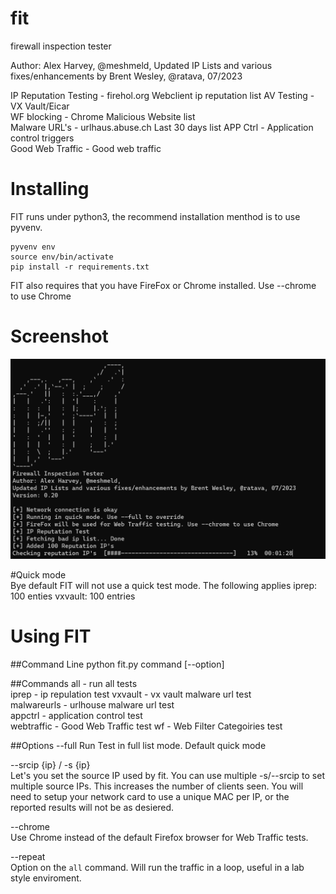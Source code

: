 # fit
firewall inspection tester

Author: Alex Harvey, @meshmeld, 
Updated IP Lists and various fixes/enhancements by Brent Wesley, @ratava, 07/2023

IP Reputation Testing - firehol.org Webclient ip reputation list
AV Testing - VX Vault/Eicar  
WF blocking - Chrome Malicious Website list  
Malware URL's - urlhaus.abuse.ch Last 30 days list
APP Ctrl - Application control triggers  
Good Web Traffic - Good web traffic   
# Installing

FIT runs under python3, the recommend installation menthod is to use pyvenv. 

```
pyvenv env
source env/bin/activate
pip install -r requirements.txt
```

FIT also requires that you have FireFox or Chrome installed. Use --chrome to use Chrome 

# Screenshot

![screenshot](https://github.com/ratava/fit/blob/main/screenshot.png)

#Quick mode  
Bye default FIT will not use a quick test mode. The following applies
  iprep: 100 enties
  vxvault: 100 entries
  

# Using FIT
##Command Line
python fit.py command [--option] 

##Commands
all - run all tests  
iprep - ip repulation test 
vxvault - vx vault malware url test  
malwareurls - urlhouse malware url test  
appctrl - application control test  
webtraffic - Good Web Traffic test
wf - Web Filter Categoiries test  

##Options
--full
  Run Test in full list mode. Default quick mode

--srcip {ip} / -s {ip}  
  Let's you set the source IP used by fit. You can use multiple -s/--srcip to set multiple source IPs. This increases the number of clients seen. You will need to setup your network card to use a unique MAC per IP, or the reported results will not be as desiered.

--chrome  
  Use Chrome instead of the default Firefox browser for Web Traffic tests.

--repeat  
  Option on the ```all``` command. Will run the traffic in a loop, useful in a lab style enviroment. 

